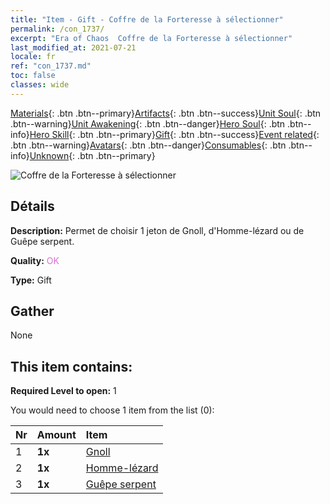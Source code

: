 ```yaml
---
title: "Item - Gift - Coffre de la Forteresse à sélectionner"
permalink: /con_1737/
excerpt: "Era of Chaos  Coffre de la Forteresse à sélectionner"
last_modified_at: 2021-07-21
locale: fr
ref: "con_1737.md"
toc: false
classes: wide
---
```

 [Materials](/ItemsFR/){: .btn .btn--primary}[Artifacts](/ItemsFR/Artifacts/){: .btn .btn--success}[Unit Soul](/ItemsFR/UnitSoul/){: .btn .btn--warning}[Unit Awakening](/ItemsFR/UnitAwakening/){: .btn .btn--danger}[Hero Soul](/ItemsFR/HeroSoul/){: .btn .btn--info}[Hero Skill](/ItemsFR/HeroSkill/){: .btn .btn--primary}[Gift](/ItemsFR/Gift/){: .btn .btn--success}[Event related](/ItemsFR/Events/){: .btn .btn--warning}[Avatars](/ItemsFR/Avatars/){: .btn .btn--danger}[Consumables](/ItemsFR/Consumables/){: .btn .btn--info}[Unknown](/ItemsFR/Unknown/){: .btn .btn--primary}

 ![Coffre de la Forteresse à sélectionner](/images/t/i_907353.png)

## Détails
 **Description:** Permet de choisir 1 jeton de Gnoll, d'Homme-lézard ou de Guêpe serpent.

 **Quality:** <span style="color: #DA70D6">OK</span>

 **Type:** Gift

## Gather

  None

## This item contains:

 **Required Level to open:** 1

 You would need to choose 1 item from the list (0):

  | Nr | Amount |     Item    |
  |:---|:-------|:------------|
  | 1 |  **1x** | [Gnoll](/ItemsFR/unt_253/) |  | 
  | 2 |  **1x** | [Homme-lézard](/ItemsFR/unt_254/) |  | 
  | 3 |  **1x** | [Guêpe serpent](/ItemsFR/unt_255/) |  | 

